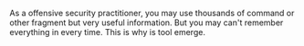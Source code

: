 As a offensive security practitioner, you may use thousands of command or other fragment but very useful information. 
But you may can't remember everything in every time. This is why is tool emerge. 
